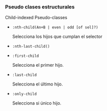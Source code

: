 ### Pseudo clases estructurales

Child-indexed Pseudo-classes

- ```:nth-child(An+B | even | odd [of sel]?)```

    Selecciona los hijos que cumplan el selector
    
- ```:nth-last-child()```

- ```:first-child```
    
    Selecciona el primer hijo.

- ```:last-child```

    Selecciona el último hijo.

- ```:only-child```

    Selecciona si único hijo.
